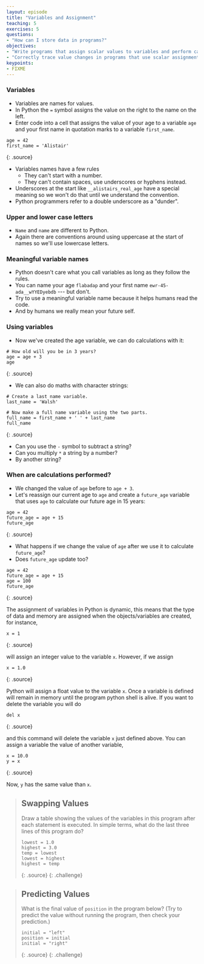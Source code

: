 ```yaml
---
layout: episode
title: "Variables and Assignment"
teaching: 5
exercises: 5
questions:
- "How can I store data in programs?"
objectives:
- "Write programs that assign scalar values to variables and perform calculations with those values."
- "Correctly trace value changes in programs that use scalar assignment."
keypoints:
- FIXME
---
```

### Variables

*   Variables are names for values.
*   In Python the `=` symbol assigns the value on the right to the name on the left.
*   Enter code into a cell that assigns the value of your age to a variable `age` and your first name in quotation marks to a variable `first_name`.

~~~
age = 42
first_name = 'Alistair'
~~~
{: .source}

*   Variables names have a few rules
    *   They can't start with a number.
    *   They can't contain spaces, use underscores or hyphens instead.
*   Underscores at the start like `__alistairs_real_age` have a special meaning so we won't do that until we understand the convention.
*   Python programmers refer to a double underscore as a "dunder".

### Upper and lower case letters

*   `Name` and `name` are different to Python.
*   Again there are conventions around using uppercase at the start of names so we'll use lowercase letters.

### Meaningful variable names

*   Python doesn't care what you call variables as long as they follow the rules.
*   You can name your age `flabadap` and your first name `ewr-45-ada__wYYEDyebdb` --- but don't.
*   Try to use a meaningful variable name because it helps humans read the code.
*   And by humans we really mean your future self.

### Using variables

*   Now we've created the age variable, we can do calculations with it:

~~~
# How old will you be in 3 years?
age = age + 3
age
~~~
{: .source}

*   We can also do maths with character strings:

~~~
# Create a last name variable.
last_name = 'Walsh'

# Now make a full name variable using the two parts.
full_name = first_name + ' ' + last_name
full_name
~~~
{: .source}

*   Can you use the `-` symbol to subtract a string?
*   Can you multiply `*` a string by a number? 
*   By another string?

### When are calculations performed?

*   We changed the value of `age` before to `age + 3`.
*   Let's reassign our current age to `age` and create a `future_age` variable that uses `age` to calculate our future age in 15 years:

~~~
age = 42
future_age = age + 15
future_age
~~~
{: .source}

*   What happens if we change the value of `age` after we use it to calculate `future_age`?
*   Does `future_age` update too?

~~~
age = 42
future_age = age + 15
age = 100
future_age
~~~
{: .source}

The assignment of variables in Python is dynamic, this means that the type of data and memory are assigned when the objects/variables are created, for instance,

~~~
x = 1
~~~
{: .source}

will assign an integer value to the variable `x`. However, if we assign

~~~
x = 1.0
~~~
{: .source}

Python will assign a float value to the variable `x`. Once a variable is defined will remain in memory until the program python shell is alive. If you want to delete the variable you will do

~~~
del x
~~~
{: .source}

and this command will delete the variable `x` just defined above. You can assign a variable the value of another variable,

~~~
x = 10.0
y = x
~~~
{: .source}

Now, `y` has the same value than `x`.

> ## Swapping Values
> 
> Draw a table showing the values of the variables in this program
> after each statement is executed.
> In simple terms, what do the last three lines of this program do?
> 
> ~~~
> lowest = 1.0
> highest = 3.0
> temp = lowest
> lowest = highest
> highest = temp
> ~~~
> {: .source}
{: .challenge}

> ## Predicting Values
> 
> What is the final value of `position` in the program below?
> (Try to predict the value without running the program,
> then check your prediction.)
> 
> ~~~
> initial = "left"
> position = initial
> initial = "right"
> ~~~
> {: .source}
{: .challenge}
